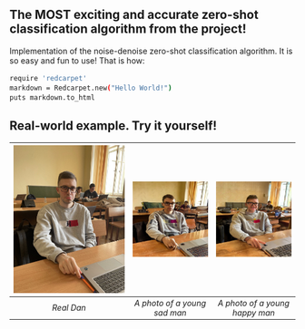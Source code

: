 ## The MOST exciting and accurate zero-shot classification algorithm from the project! ##

Implementation of the noise-denoise zero-shot classification algorithm. It is so easy and fun to use! That is how:

```bash
require 'redcarpet'
markdown = Redcarpet.new("Hello World!")
puts markdown.to_html
```
## Real-world example. Try it yourself! ##

| ![dan](pictures/dan2.jpg) | ![Sad](pictures/sad.jpg)|![Happy](pictures/happy.jpg) |
|:--:| :--:|:--:|
| *Real Dan* |*A photo of a young sad man*|*A photo of a young happy man*|

